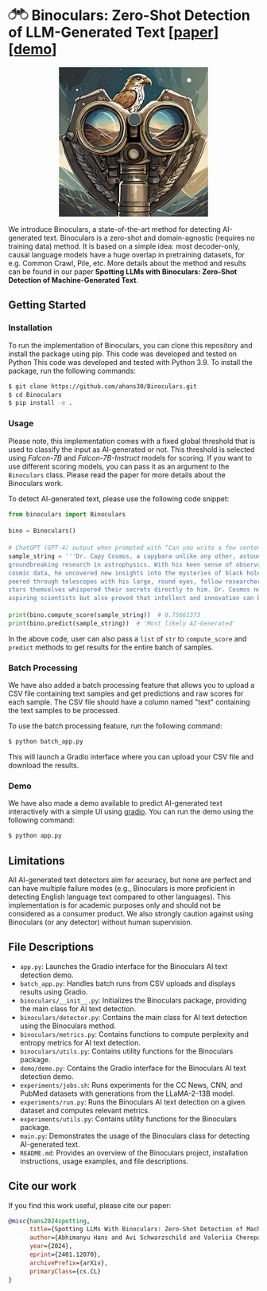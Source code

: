 # <img src="./assets/bino-logo.svg" width=40 style="padding-top: 0px"/>  Binoculars: Zero-Shot Detection of LLM-Generated Text [[paper]](https://arxiv.org/abs/2401.12070)[[demo]](https://huggingface.co/spaces/tomg-group-umd/Binoculars)

<p align="center">
  <img src="assets/binoculars.jpg" width="300" height="300" alt="ool Binoculars with Falcon on Top">
</p>

We introduce Binoculars, a state-of-the-art method for detecting AI-generated text. Binoculars is a
zero-shot and domain-agnostic (requires no training data) method. It is based on a simple idea: most
decoder-only, causal language models have a huge overlap in pretraining datasets, for e.g. Common Crawl, Pile, etc.
More details about the method and results can be found in our paper **Spotting LLMs with Binoculars: Zero-Shot
Detection of Machine-Generated Text**.

## Getting Started

### Installation

To run the implementation of Binoculars, you can clone this repository and install the package using pip. This code was
developed and tested on Python This code was developed and tested with Python 3.9. To install the package, run the
following commands:

```bash
$ git clone https://github.com/ahans30/Binoculars.git
$ cd Binoculars
$ pip install -e .
```

### Usage

Please note, this implementation comes with a fixed global threshold that is used to classify the input as AI-generated
or not. This threshold is selected using _Falcon-7B_ and _Falcon-7B-Instruct_ models for scoring. If you want to
use different scoring models, you can pass it as an argument to the `Binoculars` class. Please read the paper for more
details about the Binoculars work.

To detect AI-generated text, please use the following code snippet:

```python
from binoculars import Binoculars

bino = Binoculars()

# ChatGPT (GPT-4) output when prompted with “Can you write a few sentences about a capybara that is an astrophysicist?"
sample_string = '''Dr. Capy Cosmos, a capybara unlike any other, astounded the scientific community with his 
groundbreaking research in astrophysics. With his keen sense of observation and unparalleled ability to interpret 
cosmic data, he uncovered new insights into the mysteries of black holes and the origins of the universe. As he 
peered through telescopes with his large, round eyes, fellow researchers often remarked that it seemed as if the 
stars themselves whispered their secrets directly to him. Dr. Cosmos not only became a beacon of inspiration to 
aspiring scientists but also proved that intellect and innovation can be found in the most unexpected of creatures.'''

print(bino.compute_score(sample_string))  # 0.75661373
print(bino.predict(sample_string))  # 'Most likely AI-Generated'
```

In the above code, user can also pass a `list` of `str` to `compute_score` and `predict` methods to get results for
the entire batch of samples.

### Batch Processing

We have also added a batch processing feature that allows you to upload a CSV file containing text samples and get predictions and raw scores for each sample. The CSV file should have a column named "text" containing the text samples to be processed.

To use the batch processing feature, run the following command:

```bash
$ python batch_app.py
```

This will launch a Gradio interface where you can upload your CSV file and download the results.

### Demo

We have also made a demo available to predict AI-generated text interactively with a simple UI
using [gradio](https://github.com/gradio-app/gradio). You can run the demo using the following command:

```bash
$ python app.py
```

## Limitations

All AI-generated text detectors aim for accuracy, but none are perfect and can have multiple failure modes (e.g.,
Binoculars is more proficient in detecting English language text compared to other languages). This implementation is
for academic purposes only and should not be considered as a consumer product. We also strongly caution against using
Binoculars (or any detector) without human supervision.

## File Descriptions

- `app.py`: Launches the Gradio interface for the Binoculars AI text detection demo.
- `batch_app.py`: Handles batch runs from CSV uploads and displays results using Gradio.
- `binoculars/__init__.py`: Initializes the Binoculars package, providing the main class for AI text detection.
- `binoculars/detector.py`: Contains the main class for AI text detection using the Binoculars method.
- `binoculars/metrics.py`: Contains functions to compute perplexity and entropy metrics for AI text detection.
- `binoculars/utils.py`: Contains utility functions for the Binoculars package.
- `demo/demo.py`: Contains the Gradio interface for the Binoculars AI text detection demo.
- `experiments/jobs.sh`: Runs experiments for the CC News, CNN, and PubMed datasets with generations from the LLaMA-2-13B model.
- `experiments/run.py`: Runs the Binoculars AI text detection on a given dataset and computes relevant metrics.
- `experiments/utils.py`: Contains utility functions for the Binoculars package.
- `main.py`: Demonstrates the usage of the Binoculars class for detecting AI-generated text.
- `README.md`: Provides an overview of the Binoculars project, installation instructions, usage examples, and file descriptions.

## Cite our work

If you find this work useful, please cite our paper:

```bibtex
@misc{hans2024spotting,
      title={Spotting LLMs With Binoculars: Zero-Shot Detection of Machine-Generated Text}, 
      author={Abhimanyu Hans and Avi Schwarzschild and Valeriia Cherepanova and Hamid Kazemi and Aniruddha Saha and Micah Goldblum and Jonas Geiping and Tom Goldstein},
      year={2024},
      eprint={2401.12070},
      archivePrefix={arXiv},
      primaryClass={cs.CL}
}
```
